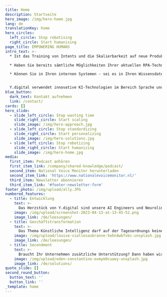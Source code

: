 ```yaml
---
title: Home
description: Startseite
hero_image: /img/hero-home.jpg
lang: de
translationKey: home
hero_circles:
  left_circle: Stop robotising
  right_circle: Start humanising
page_title: EMPOWERING HUMANS
intro_text: >-
  * Ist das Training von Intents und die Skalierbarkeit auf neue Produkte, Abteilungen oder Marken mittlerweile zu einer Herausforderung geworden?

  * Haben Sie bereits sämtliche Möglichkeiten Ihrer aktuellen RPA-Technologie ausgeschöpft, wodurch ein weiteres Wachstum eingeschränkt ist?

  * Können Sie in Ihren internen Systemen - sei es in Ihren Wissensdatenbanken, auf Sharepoint, im Intranet oder Ihrer Website - nicht mehr schnell die richtigen und aktuellen Informationen finden?


  Y.digital verwendet innovative KI-Technologien im Bereich Sprache und Kognition, um Organisationen, ihre Kundinnen und Kunden sowie Mitarbeitende optimal zu unterstützen. Wir sind der Meinung, dass Technologie Aufgaben, die Nutzer/-innen - sei es eine Kunde oder eine Mitarbeiterin - ausführen, ergänzen sollte. Die Ally-Plattform enthält ein umfangreiches Toolkit hochmoderner Technologien im Bereich Sprachverständnis und KI, darunter NLP, NLU, Semantic Search, Knowledge Graphs, OCR/ICR und Large Language Models (LLMs). All diese Elemente sind innovative Komponenten, um Unternehmensinformationen in wertvolles Wissen umzuwandeln, das von KI-Technologie genutzt werden kann.
blue_button:
  dark_text: Kontakt aufnehmen
  link: /contact/
cards: []
hero_slide:
  - slide_left_circle: Stop wasting time
    slide_right_circle: Start scaling
    slide_image: /img/hero-approach.jpg
  - slide_left_circle: Stop standardizing
    slide_right_circle: Start personalizing
    slide_image: /img/hero-solutions.jpg
  - slide_left_circle: Stop robotizing
    slide_right_circle: Start humanizing
    slide_image: /img/hero-home.jpg
media:
  first_item: Podcast anhören
  first_item_link: /company/shared-knowledge/podcast/
  second_item: National Voice Monitor herunterladen
  second_item_link: 'https://www.nationalevoicemonitor.nl/'
  third_item: Newsletter abonnieren
  third_item_link: '#footer-newsletter-form'
footer_photo: /img/upload/ally.JPG
numbered_features:
  - title: Entwicklung
    text: >-
      Das Herzstück von Y.digital sind unsere AI Engineers und Neurolinguist/-innen. Sie entwickeln intelligente KI-Lösungen an der Schnittstelle von Sprache und Kognition und scheuen keine Herausforderung. Auf diese Weise ermöglichen sie es, Informationen in Systemen und Wissen in den Köpfen der Mitarbeitenden auf eine zugängliche Weise zu modellieren und in intelligente Technologien umzusetzen. Dabei nutzen sie die Ally-Plattform von Y.digital, eine SaaS-Lösung, in der verschiedene KI-Technologien für Ihre spezifischen Anforderungen zum Einsatz kommen können.
    image: /img/upload/screenshot-2023-04-13-at-13-45-52.png
    image_link: /de/loesungen/
  - title: Geschäftstransformation
    text: >-
      Das Thema Künstliche Intelligenz darf auf der Tagesordnungs keines Vorstands fehlen. Dennoch ist es wichtig, eine gesunde Balance zwischen den Möglichkeiten, die KI-Technologien wie Machine Learning und Generative AI bieten, und der praktischen Umsetzung von KI und ethischen Abwägungen zu finden. Mit anderen Worten, wie kann eine Organisation den Mehrwert von KI auf effektive und verantwortungsvolle Weise gestalten und relevant bleiben? Wir helfen Ihnen gerne dabei, diese "Black Box" zu entmystifizieren. Wir bringen Organisationen näher, was KI für die sich ändernden Anforderungen von Unternehmen bedeuten kann. Dies geschieht sowohl auf strategischer und visionärer Ebene als auch in der praktischen Umsetzung. Dazu gehören die Erfassung von Anwendungsfällen, die Identifizierung möglicher Risiken, die Durchführung von Auswirkungsanalysen, die Implementierung neuer Arbeitsweisen und der dazugehörigen Frameworks, um Sie bestmöglich zu unterstützen.
    image: /img/upload/louise-viallesoubranne-5ehn4wbfvbc-unsplash.jpg
    image_link: /de/loesungen/
  - title: Secondment
    text: >-
      Braucht Ihr Unternehmen zusätzliche Unterstützung? Dann haben wir gute Nachrichten! Unsere Mitarbeiter und Mitarbeiterinnen sind auch für Zeitarbeitsaufträge im Bereich Sprachverarbeitung und KI verfügbar. Ob es um Unterstützung bei der Geschäftstransformation oder die Entwicklung einer konkreten KI-Lösung für Conversational AI, Intelligent Document Processing, AI Search & Personalisation geht - wir haben motivierte, hochqualifizierte Expertinnen und Experten für KI, Machine Learning, Deep Learning, NLP/NLU, Knowledge Graphs, generative KI und den Einsatz von Large Language Models (LLMs) für Unternehmen. Kurz gesagt, wenn Sie Hilfe bei der Konzeption, Entwicklung oder Implementierung solcher Lösungen benötigen, helfen wir Ihnen gerne bei der Entscheidung, welcher Weg am besten zu Ihrer Fragestellung passt!
    image: /img/upload/eden-constantino-oxmym9cuaey-unsplash.jpg
    image_link: /de/solutions/
quote_slide: []
second_round_button:
  button_text: ''
  button_link: ''
_template: home
---
```

